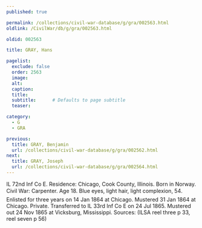 ```yaml
---
published: true

permalink: /collections/civil-war-database/g/gra/002563.html
oldlink: /CivilWar/db/g/gra/002563.html

oldid: 002563

title: GRAY, Hans

pagelist:
  exclude: false
  order: 2563
  image: 
  alt:
  caption:
  title:
  subtitle:      # Defaults to page subtitle
  teaser:

category: 
  - G 
  - GRA

previous:
  title: GRAY, Benjamin
  url: /collections/civil-war-database/g/gra/002562.html  
next:
  title: GRAY, Joseph
  url: /collections/civil-war-database/g/gra/002564.html   
---
```

IL 72nd Inf Co E. Residence: Chicago, Cook County, Illinois. Born in Norway. Civil War: Carpenter. Age 18. Blue eyes, light hair, light complexion, 5&#146;4&#148;. Enlisted for three years on 14 Jan 1864 at Chicago. Mustered 31 Jan 1864 at Chicago. Private. Transferred to IL 33rd Inf Co E on 24 Jul 1865. Mustered out 24 Nov 1865 at Vicksburg, Mississippi. Sources: (ILSA reel three p 33, reel seven p 56)